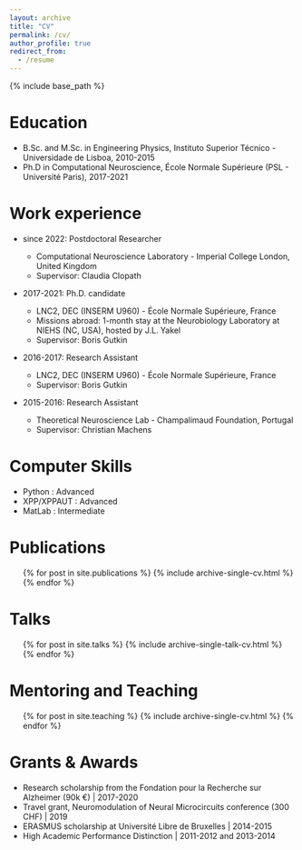 ```yaml
---
layout: archive
title: "CV"
permalink: /cv/
author_profile: true
redirect_from:
  - /resume
---
```


{% include base_path %}

Education
======
* B.Sc. and M.Sc. in Engineering Physics, Instituto Superior Técnico - Universidade de Lisboa, 2010-2015
* Ph.D in Computational Neuroscience, École Normale Supérieure (PSL - Université Paris), 2017-2021

Work experience
======
* since 2022: Postdoctoral Researcher
  * Computational Neuroscience Laboratory - Imperial College London, United Kingdom
  * Supervisor: Claudia Clopath

* 2017-2021: Ph.D. candidate
  * LNC2, DEC (INSERM U960) - École Normale Supérieure, France
  * Missions abroad: 1-month stay at the Neurobiology Laboratory at NIEHS (NC, USA), hosted by J.L. Yakel
  * Supervisor: Boris Gutkin

* 2016-2017: Research Assistant
  * LNC2, DEC (INSERM U960) - École Normale Supérieure, France
  * Supervisor: Boris Gutkin

* 2015-2016: Research Assistant
  * Theoretical Neuroscience Lab - Champalimaud Foundation, Portugal
  * Supervisor: Christian Machens
  
Computer Skills
======
* Python : Advanced
* XPP/XPPAUT : Advanced
* MatLab : Intermediate

Publications
======
  <ul>{% for post in site.publications %}
    {% include archive-single-cv.html %}
  {% endfor %}</ul>
  
Talks
======
  <ul>{% for post in site.talks %}
    {% include archive-single-talk-cv.html %}
  {% endfor %}</ul>
  
Mentoring and Teaching
======
  <ul>{% for post in site.teaching %}
    {% include archive-single-cv.html %}
  {% endfor %}</ul>
  
Grants & Awards
======
* Research scholarship from the Fondation pour la Recherche sur Alzheimer (90k €) | 2017-2020
* Travel grant, Neuromodulation of Neural Microcircuits conference (300 CHF) | 2019
* ERASMUS scholarship at Université Libre de Bruxelles | 2014-2015
* High Academic Performance Distinction | 2011-2012 and 2013-2014
